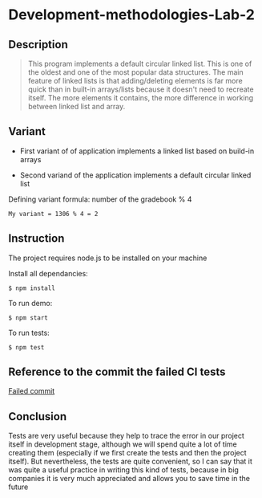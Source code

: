 # Development-methodologies-Lab-2

## Description

> This program implements a default circular linked list. This is one of the oldest and one of the most popular data structures. The main feature of linked lists is that adding/deleting elements is far more quick than in built-in arrays/lists because it doesn't need to recreate itself. The more elements it contains, the more difference in working between linked list and array.

## Variant

- First variant of of application implements a linked list based on build-in arrays

- Second variand of the application implements a default circular linked list 

Defining variant formula: number of the gradebook % 4
```
My variant = 1306 % 4 = 2
```

## Instruction
The project requires node.js to be installed on your machine

Install all dependancies:
```
$ npm install
```

To run demo:
```
$ npm start
```

To run tests:
```
$ npm test
```

## Reference to the commit the failed CI tests

[Failed commit](https://github.com/AlinaDubchak/Development-methodologies-Lab-2/actions/runs/4466279997)

## Conclusion

Tests are very useful because they help to trace the error in our project itself in development stage, although we will spend quite a lot of time creating them (especially if we first create the tests and then the project itself). But nevertheless, the tests are quite convenient, 
so I can say that it was quite a useful practice in writing this kind of tests, because in big companies it is very much appreciated and allows you to save time in the future
